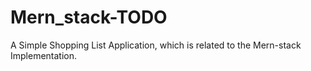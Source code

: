# Mern_stack-TODO
A Simple Shopping List Application, which is related to the Mern-stack Implementation.
